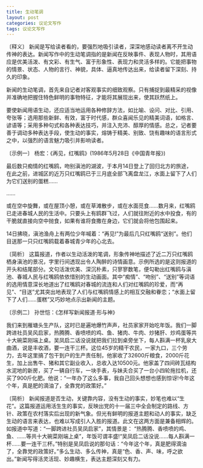 ```yaml
---
title: 生动笔调
layout: post
categories: 议论文写作
tags: 议论文写作
---
```


〔释义〕 新闻是写给读者看的，要强烈地吸引读者，深深地感动读者离不开生动传神的表达。新闻写作中的生动笔调指的是新闻在反映事件、表现人物时，其用语应是优美活泼、有文彩、有生气、富于形象性、表现力和灵活多样的。它能把事物的情景、状态、人物的言行、神貌，具体、逼真地传达出来，给读者留下深刻、持久的印象。

新闻的生动笔调，首先来自记者对客观事实的细致观察。只有捕捉到最精采的视像并准确地把握住特色鲜明的事物特征，才能将其展现出来，使其跃然纸上。

要使新闻用语生动，还应适当地运用各种修辞方法，如比喻、设问、对比、引用、夸张等；选用那些新鲜、有效，富于时代感，群众喜闻乐见的精美词语，如格言、谚语等；采用多种句式和各种表达技巧，并注入充沛、醇厚的情感。总之，记者要善于调动多种表达手段，使生动的事实，熔铸于精美、别致、饶有趣味的语言形式之中，以强烈的语言魅力吸引并影响读者。

〔示例一〕 杨宏：《再见，红嘴鸥》(1986年5月28日《中国青年报》)

最后数只痴情的红嘴鸥，吻别滇池的湖波，于本月14日登上了回归北方的旅途，在此之前，进城区的近万只红嘴鸥已于三月底全部飞离盘龙江，水面上留下了人们为它们送别的蛋糕……

……

或在空中旋舞，或在屋顶小憩，或在草滩散步，或在水面觅食……数月来，红嘴鸥已走进春城人民的生活中。只要头上有鸥群飞过，人们就往附近的水中投食，有的干脆就直接向空中抛食，如果有谁将食撒在身边，它们就会将他包围起来。

14日拂晓，滇池渔舟上有两位少年喊着：“再见!”为最后几只红嘴鸥“送别”。他们目送那一只只红嘴鸥载着春城青少年的心北去。

〔简析〕 这篇报道，作者以生动活泼的笔调，形象传神地描述了近二万只红嘴鸥栖身滇池的景况，字里行间透现出令人陶醉的诗情画意。示例所选的是这则报道的开头和结尾部分。文句活泼优美、深沉朴素，只寥寥数笔，便勾勒出红嘴鸥与滇池、春城人民与红嘴鸥依依惜别的生动画面。其中“痴情”、“吻别”、“送别”等词语的选用情意深长地道出了红嘴鸥对春城的流连和人们对红嘴鸥的珍爱，而“再见”、“目送”尤其突出地表现了人们与红嘴鸥情感上的相互交融和眷恋；“水面上留下了人们……蛋糕”又巧妙地点示出新闻的主题。

〔示例二〕 孙世恺：《怎样写新闻报道·形与神》

我们来到雁塘头生产队，这时已是遍地爆竹声声，社员家家开始吃年饭。我们一脚跨进社员吴风启家，热腾腾、香喷喷的鸡、鱼、猪肉、牛肉、炒猪肝、炒鸡蛋等共十大碗菜刚端上桌。吴凤启二话没说就把我们拉到桌旁坐下，每人斟满一杯乳泉大曲酒，说是丰收酒，要一连干三杯。这位45岁的精干农民，一家九口，三个劳力，去年这里搞了包干到户的生产责任制，他家收了32600斤粮食，2000斤花生，加上出售牛、猪和其它副业收入，总收入达10500元。他家盖了四间砖瓦结构水泥地的新房，买了一辆自行车，一块手表，与妹夫合买了一台小四轮拖拉机，还买了900斤化肥。他说：“一年办了这么多事，我自己回头想想也感到惊讶!今年这个年，真是肥的滴油了，全靠党的政策好。”

〔简析〕 新闻报道是否生动，关键靠内容，没有生动的事实，妙笔也难以“生花”。这篇报道运用活生生的事实，反映出党的十一届三中全会制定的路线、方针、政策在农村落实后出现的新气象。但光有鲜明的报道主题和动人的事实，缺乏生动的语言来表达，也难以写成引人入胜的报道。此文在这两方面是兼备相辉的。如报道中写道：“一脚跨进社员吴凤启家”，其情景是： “热腾腾、香喷喷的鸡、鱼、……等共十大碗菜刚端上桌”，年饭可谓丰盛!“吴凤启二话没说……每人斟满一杯……要一连干三杯。”特别是吴凤启说的那句话：“今年这个年，真是肥得滴油了，全靠党的政策好。”多么生动、多么传神，真是“色、香、声、味，呼之欲出。”新闻写得活灵活现、妙趣横生，表达主题深刻又有力。 